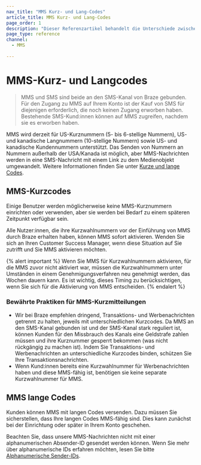```yaml
---
nav_title: "MMS Kurz- und Lang-Codes"
article_title: MMS Kurz- und Lang-Codes
page_order: 1
description: "Dieser Referenzartikel behandelt die Unterschiede zwischen SMS- und MMS-Kurzcodes und Langcodes."
page_type: reference
channel:
  - MMS
  
---
```


# MMS-Kurz- und Langcodes

> MMS und SMS sind beide an den SMS-Kanal von Braze gebunden. Für den Zugang zu MMS auf Ihrem Konto ist der Kauf von SMS für diejenigen erforderlich, die noch keinen Zugang erworben haben. Bestehende SMS-Kund:innen können auf MMS zugreifen, nachdem sie es erworben haben. 

MMS wird derzeit für US-Kurznummern (5- bis 6-stellige Nummern), US- und kanadische Langnummern (10-stellige Nummern) sowie US- und kanadische Kundennummern unterstützt. Das Senden von Nummern an Nummern außerhalb der USA/Kanada ist möglich, aber MMS-Nachrichten werden in eine SMS-Nachricht mit einem Link zu dem Medienobjekt umgewandelt. Weitere Informationen finden Sie unter [Kurze und lange Codes]({{site.baseurl}}/user_guide/message_building_by_channel/sms/sms_setup/short_and_long_codes/).

## MMS-Kurzcodes

Einige Benutzer werden möglicherweise keine MMS-Kurznummern einrichten oder verwenden, aber sie werden bei Bedarf zu einem späteren Zeitpunkt verfügbar sein.

Alle Nutzer:innen, die ihre Kurzwahlnummern vor der Einführung von MMS durch Braze erhalten haben, können MMS sofort aktivieren. Wenden Sie sich an Ihren Customer Success Manager, wenn diese Situation auf Sie zutrifft und Sie MMS aktivieren möchten.

{% alert important %}
Wenn Sie MMS für Kurzwahlnummern aktivieren, für die MMS zuvor nicht aktiviert war, müssen die Kurzwahlnummern unter Umständen in einem Genehmigungsverfahren neu genehmigt werden, das Wochen dauern kann. Es ist wichtig, dieses Timing zu berücksichtigen, wenn Sie sich für die Aktivierung von MMS entscheiden.
{% endalert %}

### Bewährte Praktiken für MMS-Kurzmitteilungen

- Wir bei Braze empfehlen dringend, Transaktions- und Werbenachrichten getrennt zu halten, jeweils mit unterschiedlichen Kurzcodes. Da MMS an den SMS-Kanal gebunden ist und der SMS-Kanal stark reguliert ist, können Kunden für den Missbrauch des Kanals eine Geldstrafe zahlen müssen und ihre Kurznummer gesperrt bekommen (was nicht rückgängig zu machen ist). Indem Sie Transaktions- und Werbenachrichten an unterschiedliche Kurzcodes binden, schützen Sie Ihre Transaktionsnachrichten.
- Wenn Kund:innen bereits eine Kurzwahlnummer für Werbenachrichten haben und diese MMS-fähig ist, benötigen sie keine separate Kurzwahlnummer für MMS.

## MMS lange Codes

Kunden können MMS mit langen Codes versenden. Dazu müssen Sie sicherstellen, dass Ihre langen Codes MMS-fähig sind. Dies kann zunächst bei der Einrichtung oder später in Ihrem Konto geschehen. 

Beachten Sie, dass unsere MMS-Nachrichten nicht mit einer alphanumerischen Absender-ID gesendet werden können. Wenn Sie mehr über alphanumerische IDs erfahren möchten, lesen Sie bitte [Alphanumerische Sender-IDs]({{site.baseurl}}/user_guide/message_building_by_channel/sms/phone_numbers/sending_phone_numbers/#alphanumeric-sender-id).
